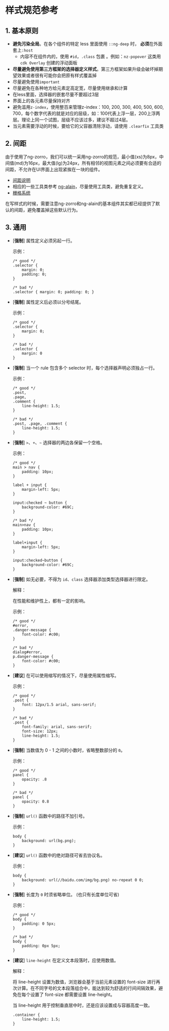 # 样式规范参考

## 1. 基本原则

- **避免污染全局**。在各个组件的特定 less 里面使用 `::ng-deep` 时， **必须**在外面套上`:host`
  - 内容不在组件内的，使用 `#id`，`.class` 包裹 。例如：`nz-popover` 这类用`cdk Overlay` 创建的浮动面板
- **尽量避免使用第三方框架的选择器定义样式**。第三方框架如果升级会破坏掉期望效果或者很有可能你会把原有样式覆盖掉
- 尽量避免使用`important`
- 尽量避免在各种地方给元素定高定宽，尽量使用继承和计算
- 在less里面，选择器的嵌套尽量不要超过3层
- 界面上的各元素尽量保持对齐
- 避免滥用`z-index`，使用整百来管理z-index：100, 200, 300, 400, 500, 600, 700，每个数字代表的就是对应的层级，如：100代表上浮一层，200上浮两层。理论上同一个试图，层级不应该过多，建议不超过4层。
- 当元素需要浮动的时候，要给它的父容器清除浮动，请使用 `.clearfix` 工具类

## 2. 间距

由于使用了ng-zorro，我们可以统一采用ng-zorro的规范，最小值(xs)为8px，中间值(md)为16px，最大值(lg)为24px，所有相邻的视图元素之间必须要有合适的间距，不允许在UI界面上出现紧挨在一块的组件。

- [间距说明](https://ng-alain.com/theme/tools/zh#%E9%97%B4%E8%B7%9D)
- 相应的一些工具类参考 [ng-alain](https://ng-alain.com/theme/tools/zh)，尽量使用工具类，避免重复定义。
- [栅格系统](https://ng.ant.design/components/grid/zh)

在写样式的时候，需要注意ng-zorro和ng-alain的基本组件其实都已经提供了默认的间距，避免覆盖掉这些默认行为。

## 3. 通用

- [**强制**] 属性定义必须另起一行。

    示例：

    ```less
    /* good */
    .selector {
        margin: 0;
        padding: 0;
    }

    /* bad */
    .selector { margin: 0; padding: 0; }
    ```

- [**强制**] 属性定义后必须以分号结尾。

    示例：

    ```less
    /* good */
    .selector {
        margin: 0;
    }

    /* bad */
    .selector {
        margin: 0
    }
    ```



- [**强制**] 当一个 rule 包含多个 selector 时，每个选择器声明必须独占一行。

  示例：

  ```less
  /* good */
  .post,
  .page,
  .comment {
      line-height: 1.5;
  }
  
  /* bad */
  .post, .page, .comment {
      line-height: 1.5;
  }
  ```

- [**强制**] `>`、`+`、`~` 选择器的两边各保留一个空格。

  示例：

  ```less
  /* good */
  main > nav {
      padding: 10px;
  }
  
  label + input {
      margin-left: 5px;
  }
  
  input:checked ~ button {
      background-color: #69C;
  }
  
  /* bad */
  main>nav {
      padding: 10px;
  }
  
  label+input {
      margin-left: 5px;
  }
  
  input:checked~button {
      background-color: #69C;
  }
  ```

- [**强制**] 如无必要，不得为 `id`、`class` 选择器添加类型选择器进行限定。

  解释：

  在性能和维护性上，都有一定的影响。

  示例：

  ```less
  /* good */
  #error,
  .danger-message {
      font-color: #c00;
  }
  
  /* bad */
  dialog#error,
  p.danger-message {
      font-color: #c00;
  }
  ```

- [**建议**] 在可以使用缩写的情况下，尽量使用属性缩写。

  示例：

    ```less
    /* good */
    .post {
        font: 12px/1.5 arial, sans-serif;
    }
  
    /* bad */
    .post {
        font-family: arial, sans-serif;
        font-size: 12px;
        line-height: 1.5;
    }
    ```

- [**强制**] 当数值为 0 - 1 之间的小数时，省略整数部分的 `0`。

    示例：

    ```less
    /* good */
    panel {
        opacity: .8
    }

    /* bad */
    panel {
        opacity: 0.8
    }
    ```

- [**强制**] `url()` 函数中的路径不加引号。

    示例：

    ```less
    body {
        background: url(bg.png);
    }
    ```

- [**建议**] `url()` 函数中的绝对路径可省去协议名。

    示例：

    ```less
    body {
        background: url(//baidu.com/img/bg.png) no-repeat 0 0;
    }
    ```

- [**强制**] 长度为 `0` 时须省略单位。 (也只有长度单位可省)

    示例：

    ```less
    /* good */
    body {
        padding: 0 5px;
    }

    /* bad */
    body {
        padding: 0px 5px;
    }
    ```

- [**建议**] `line-height` 在定义文本段落时，应使用数值。

    解释：

    将 line-height 设置为数值，浏览器会基于当前元素设置的 font-size 进行再次计算。在不同字号的文本段落组合中，能达到较为舒适的行间间隔效果，避免在每个设置了 font-size 都需要设置 line-height。

    当 line-height 用于控制垂直居中时，还是应该设置成与容器高度一致。

    ```less
    .container {
        line-height: 1.5;
    }
    ```
